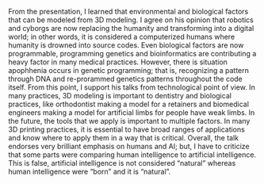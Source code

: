 


  From the presentation, I learned that environmental and biological factors that can be modeled from 3D modeling. I agree on his opinion that robotics and cyborgs are now replacing the humanity and transforming into a digital world; in other words, it is considered a computerized humans where humanity is drowned into source codes.  Even biological factors are now programmable, programming genetics and bioinformatics are contributing a heavy factor in many medical practices. However, there is situation apophhenia occurs in genetic programming; that is, recognizing a pattern through DNA and re-prorammed genetics patterns throughout the code itself.  From this point, I support his talks from technological point of view. In many practices, 3D modeling is important to dentistry and biological practices, like orthodontist making a model for a retainers and biomedical engineers making a model for artificial limbs for people have weak limbs. In the future, the tools that we apply is important to multiple factors. In many 3D printing practices, it is essential to have broad ranges of applications and know where to apply them in a way that is critical. Overall, the talk endorses very brilliant emphasis on humans and AI; but, I have to criticize that some parts were comparing human intelligence to artificial intelligence. This is false, artificial intelligence is not considered “natural” whereas human intelligence were “born” and it is “natural”.  